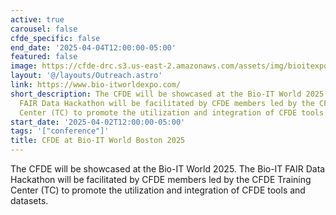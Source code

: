 ```yaml
---
active: true
carousel: false
cfde_specific: false
end_date: '2025-04-04T12:00:00-05:00'
featured: false
image: https://cfde-drc.s3.us-east-2.amazonaws.com/assets/img/bioitexpo-2025.png
layout: '@/layouts/Outreach.astro'
link: https://www.bio-itworldexpo.com/
short_description: The CFDE will be showcased at the Bio-IT World 2025. The Bio-IT
  FAIR Data Hackathon will be facilitated by CFDE members led by the CFDE Training
  Center (TC) to promote the utilization and integration of CFDE tools and datasets.
start_date: '2025-04-02T12:00:00-05:00'
tags: '["conference"]'
title: CFDE at Bio-IT World Boston 2025
---
```

The CFDE will be showcased at the Bio-IT World 2025. The Bio-IT FAIR Data Hackathon will be facilitated by CFDE members led by the CFDE Training Center (TC) to promote the utilization and integration of CFDE tools and datasets.